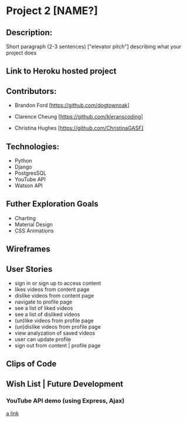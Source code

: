 # Project 2 [NAME?]

## Description: 
Short paragraph (2-3 sentences) ["elevator pitch"] describing what your project does

## Link to Heroku hosted project

## Contributors:

- Brandon Ford [https://github.com/dogtownoak] 
 
- Clarence Cheung [https://github.com/kleranscoding] 
 
- Christina Hughes [https://github.com/ChristinaGASF]


## Technologies:
- Python
- Django
- PostgresSQL
- YouTube API
- Watson API

## Futher Exploration Goals
- Charting
- Material Design
- CSS Animations

## Wireframes

## User Stories
- sign in or sign up to access content
- likes videos from content page
- dislike videos from content page
- navigate to profile page
- see a list of liked videos
- see a list of disliked videos
- (un)like videos from profile page
- (un)dislike videos from profile page
- view analyzation of saved videos
- user can update profile
- sign out from content | profile page

## Clips of Code

## Wish List | Future Development

### YouTube API demo (using Express, Ajax)
[a link](https://github.com/ChristinaGASF/project_2/tree/youtube_api_demo/youtube-api-node)
